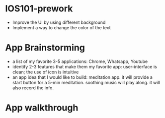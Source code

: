 # IOS101-prework
- Improve the UI by using different background
- Implement a way to change the color of the text


# App Brainstorming
- a list of my favorite 3-5 applications: Chrome, Whatsapp, Youtube
- identify 2-3 features that make them my favorite app: user-interface is clean; the use of icon is intuitive   
- an app idea that I would like to build: meditation app. it will provide a start button for a 5-min meditation. soothing music will play along. it will also record the info.

# App walkthrough

